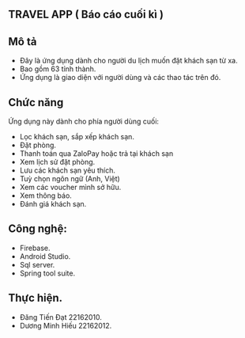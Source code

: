 ## TRAVEL APP ( Báo cáo cuối kì )
## Mô tả
 - Đây là ứng dụng dành cho người du lịch muốn đặt khách sạn từ xa.
 - Bao gồm 63 tỉnh thành.
 - Ứng dụng là giao diện với người dùng và các thao tác trên đó.
## Chức năng
Ứng dụng này dành cho phía người dùng cuối:
- Lọc khách sạn, sắp xếp khách sạn.
- Đặt phòng.
- Thanh toán qua ZaloPay hoặc trả tại khách sạn
- Xem lịch sử đặt phòng.
- Lưu các khách sạn yêu thích.
- Tuỳ chọn ngôn ngữ (Anh, Việt)
- Xem các voucher mình sở hữu.
- Xem thông báo.
- Đánh giá khách sạn.
## Công nghệ:
- Firebase.
- Android Studio.
- Sql server.
- Spring tool suite.
## Thực hiện.
- Đăng Tiến Đạt 22162010.
- Dương Minh Hiếu 22162012.


